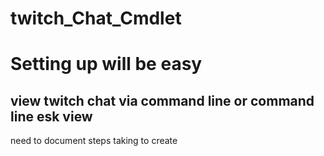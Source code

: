 # twitch_Chat_Cmdlet
# Setting up will be easy
## view twitch chat via command line or command line esk view
need to document steps taking to create
